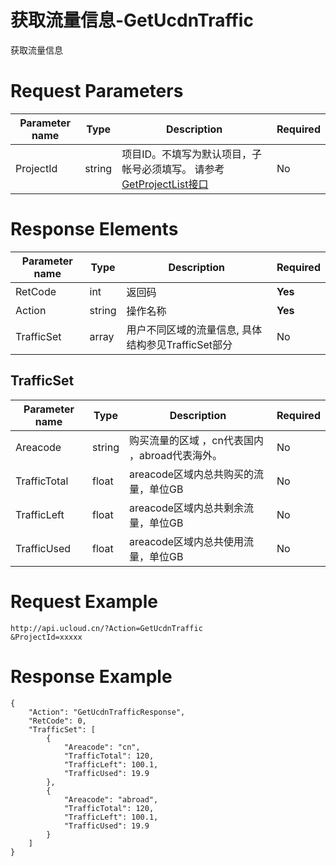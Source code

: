 # 获取流量信息-GetUcdnTraffic

获取流量信息

# Request Parameters
|Parameter name|Type|Description|Required|
|---|---|---|---|
|ProjectId|string|项目ID。不填写为默认项目，子帐号必须填写。 请参考[GetProjectList接口](../summary/get_project_list.html)|No|

# Response Elements
|Parameter name|Type|Description|Required|
|---|---|---|---|
|RetCode|int|返回码|**Yes**|
|Action|string|操作名称|**Yes**|
|TrafficSet|array|用户不同区域的流量信息, 具体结构参见TrafficSet部分|No|

## TrafficSet
|Parameter name|Type|Description|Required|
|---|---|---|---|
|Areacode|string|购买流量的区域 ，cn代表国内 ，abroad代表海外。|No|
|TrafficTotal|float|areacode区域内总共购买的流量，单位GB|No|
|TrafficLeft|float|areacode区域内总共剩余流量，单位GB|No|
|TrafficUsed|float|areacode区域内总共使用流量，单位GB|No|

# Request Example
```
http://api.ucloud.cn/?Action=GetUcdnTraffic
&ProjectId=xxxxx
```

# Response Example
```
{
    "Action": "GetUcdnTrafficResponse", 
    "RetCode": 0, 
    "TrafficSet": [
        {
            "Areacode": "cn", 
            "TrafficTotal": 120, 
            "TrafficLeft": 100.1, 
            "TrafficUsed": 19.9
        }, 
        {
            "Areacode": "abroad", 
            "TrafficTotal": 120, 
            "TrafficLeft": 100.1, 
            "TrafficUsed": 19.9
        }
    ]
}
```

